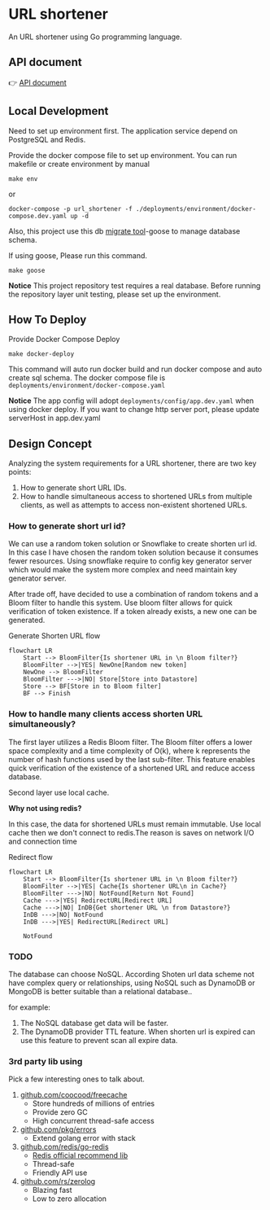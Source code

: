 # URL shortener

An URL shortener using Go programming language.

## API document

👉 [API document](./doc/API.md)

## Local Development

Need to set up environment first.
The application service depend on PostgreSQL and Redis.

Provide the docker compose file to set up environment.
You can run makefile or create environment by manual

```shell
make env
```

or

```shell
docker-compose -p url_shortener -f ./deployments/environment/docker-compose.dev.yaml up -d
```

Also, this project use this db [migrate tool](https://github.com/pressly/goose)-goose to manage database schema.

If using goose, Please run this command.

```shell
make goose
```

**Notice** This project repository test requires a real database. Before running the repository layer unit testing,
please set up the environment.

## How To Deploy

Provide Docker Compose Deploy

```shell
make docker-deploy
```

This command will auto run docker build and run docker compose and auto create sql schema.
The docker compose file is `deployments/environment/docker-compose.yaml`

**Notice** The app config will adopt `deployments/config/app.dev.yaml` when using docker deploy. If you want to change
http
server port, please update serverHost in app.dev.yaml

## Design Concept

Analyzing the system requirements for a URL shortener, there are two key points:

1. How to generate short URL IDs.
2. How to handle simultaneous access to shortened URLs from multiple clients, as well as attempts to access non-existent
   shortened URLs.

### How to generate short url id?

We can use a random token solution or Snowflake to create shorten url id. In this case I have chosen the random token
solution
because it consumes fewer resources. Using snowflake require to config key
generator server which would make the system more complex and need maintain key generator server.

After trade off, have decided to use a combination of random tokens and a Bloom filter to handle this system.
Use bloom filter allows for quick verification of token existence. If a token already exists, a new one can be
generated.

Generate Shorten URL flow

```mermaid
flowchart LR
    Start --> BloomFilter{Is shortener URL in \n Bloom filter?}
    BloomFilter -->|YES| NewOne[Random new token]
    NewOne --> BloomFilter
    BloomFilter --->|NO| Store[Store into Datastore]
    Store --> BF[Store in to Bloom filter]
    BF --> Finish
```

### How to handle many clients access shorten URL simultaneously?

The first layer utilizes a Redis Bloom filter. The Bloom filter offers a lower space complexity and a time complexity of
O(k), where k represents the number of hash functions used by the last sub-filter. This feature enables quick
verification of the existence of a shortened URL and reduce access database.

Second layer use local cache.

**Why not using redis?**

In this case, the data for shortened URLs must remain immutable.
Use local cache then we don't connect to redis.The reason is saves on network I/O and connection time

Redirect flow

```mermaid
flowchart LR
    Start --> BloomFilter{Is shortener URL in \n Bloom filter?}
    BloomFilter -->|YES| Cache{Is shortener URL\n in Cache?}
    BloomFilter --->|NO| NotFound[Return Not Found]
    Cache --->|YES| RedirectURL[Redirect URL]
    Cache --->|NO| InDB{Get shortener URL \n from Datastore?}
    InDB --->|NO| NotFound
    InDB --->|YES| RedirectURL[Redirect URL]

    NotFound
```

### TODO

The database can choose NoSQL. According Shoten url data scheme not have complex query or relationships,
using NoSQL such as DynamoDB or MongoDB is better suitable than a relational database..

for example:

1. The NoSQL database get data will be faster.
2. The DynamoDB provider TTL feature. When shorten url is expired can use this feature to prevent scan all expire data.

### 3rd party lib using

Pick a few interesting ones to talk about.

1. [github.com/coocood/freecache](github.com/coocood/freecach)
    - Store hundreds of millions of entries
    - Provide zero GC
    - High concurrent thread-safe access
2. [github.com/pkg/errors](github.com/pkg/errors)
    - Extend golang error with stack
3. [github.com/redis/go-redis](github.com/redis/go-redis)
    - [Redis official recommend lib](https://redis.io/resources/clients/#go)
    - Thread-safe
    - Friendly API use
4. [github.com/rs/zerolog](github.com/rs/zerolog)
    - Blazing fast
    - Low to zero allocation